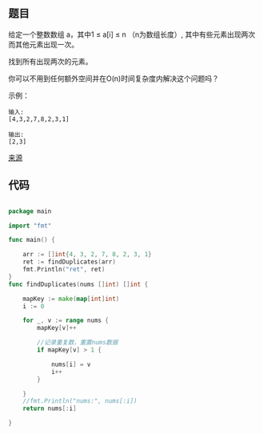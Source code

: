 ## 题目
给定一个整数数组 a，其中1 ≤ a[i] ≤ n （n为数组长度）, 其中有些元素出现两次而其他元素出现一次。

找到所有出现两次的元素。

你可以不用到任何额外空间并在O(n)时间复杂度内解决这个问题吗？

示例：
~~~
输入:
[4,3,2,7,8,2,3,1]

输出:
[2,3]
~~~

[来源](https://leetcode-cn.com/problems/find-all-duplicates-in-an-array/)
## 代码
~~~go

package main

import "fmt"

func main() {

	arr := []int{4, 3, 2, 7, 8, 2, 3, 1}
	ret := findDuplicates(arr)
	fmt.Println("ret", ret)
}
func findDuplicates(nums []int) []int {

	mapKey := make(map[int]int)
	i := 0

	for _, v := range nums {
		mapKey[v]++

		//记录重复数，重置nums数据
		if mapKey[v] > 1 {

			nums[i] = v
			i++
		}

	}
	//fmt.Println("nums:", nums[:i])
	return nums[:i]

}

~~~
